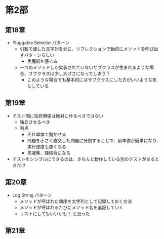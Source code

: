 # 第2部

## 第18章
- Pluggable Selector パターン
  - 引数で渡した文字列を元に、リフレクションで動的にメソッドを呼び出すパターンらしい
    - 黒魔術を感じる
  - 一つのメソッドしか実装されていないサブクラスが生まれるような場合、サブクラスは少し大げさになってしまう？
    - このような場合でも基本的にはサブクラスにした方がいいような気もしている

## 第19章
- テスト間に依存関係は絶対に作るべきではない
  - 独立させるべき
  - 利点
    - それ単体で動かせる
    - 問題を小さく直交した問題に分割することで、前準備が簡単になり、実行速度も速くなる
    - 高凝集、疎結合になる
- テストをシンプルにできるのは、きちんと動作している別のテストがあるときだけ

## 第20章
- Log String パターン
  - メソッドが呼ばれた順序を文字列として記録しておく方法
  - メソッドが呼ばれるたびにメソッド名を追記していく
  - リストにしてもいいかも？ と思った

## 第21章
